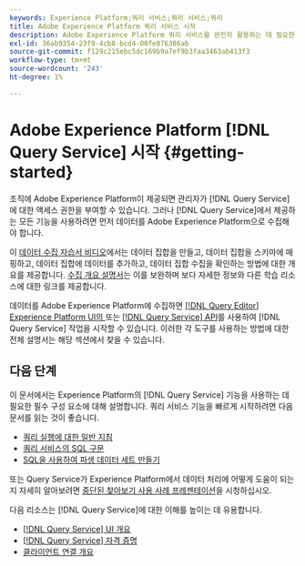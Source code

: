 ```yaml
---
keywords: Experience Platform;쿼리 서비스;쿼리 서비스;쿼리
title: Adobe Experience Platform 쿼리 서비스 시작
description: Adobe Experience Platform 쿼리 서비스를 완전히 활용하는 데 필요한 단계에 대한 분류
exl-id: 36ab9354-23f9-4cb8-bcd4-00fe076386ab
source-git-commit: f129c215ebc5dc169b9a7ef9b3faa3463ab413f3
workflow-type: tm+mt
source-wordcount: '243'
ht-degree: 1%

---
```


# Adobe Experience Platform [!DNL Query Service] 시작 {#getting-started}

조직에 Adobe Experience Platform이 제공되면 관리자가 [!DNL Query Service]에 대한 액세스 권한을 부여할 수 있습니다. 그러나 [!DNL Query Service]에서 제공하는 모든 기능을 사용하려면 먼저 데이터를 Adobe Experience Platform으로 수집해야 합니다.

이 [데이터 수집 자습서 비디오](https://experienceleague.adobe.com/docs/platform-learn/tutorials/data-ingestion/create-datasets-and-ingest-data.html)에서는 데이터 집합을 만들고, 데이터 집합을 스키마에 매핑하고, 데이터 집합에 데이터를 추가하고, 데이터 집합 수집을 확인하는 방법에 대한 개요를 제공합니다. [수집 개요 설명서](../../ingestion/home.md)는 이를 보완하며 보다 자세한 정보와 다른 학습 리소스에 대한 링크를 제공합니다.

데이터를 Adobe Experience Platform에 수집하면 [[!DNL Query Editor] Experience Platform UI의 ](../ui/user-guide.md) 또는 [[!DNL Query Service] API](../api/getting-started.md)를 사용하여 [!DNL Query Service] 작업을 시작할 수 있습니다. 이러한 각 도구를 사용하는 방법에 대한 전체 설명서는 해당 섹션에서 찾을 수 있습니다.

## 다음 단계

이 문서에서는 Experience Platform의 [!DNL Query Service] 기능을 사용하는 데 필요한 필수 구성 요소에 대해 설명합니다. 쿼리 서비스 기능을 빠르게 시작하려면 다음 문서를 읽는 것이 좋습니다.

- [쿼리 실행에 대한 일반 지침](../best-practices/writing-queries.md)
- [쿼리 서비스의 SQL 구문](../sql/syntax.md)
- [SQL을 사용하여 파생 데이터 세트 만들기](../data-distiller/derived-datasets/create-derived-datasets-with-sql.md)

또는 Query Service가 Experience Platform에서 데이터 처리에 어떻게 도움이 되는지 자세히 알아보려면 [중단된 찾아보기 사용 사례 프레젠테이션](../use-cases/abandoned-browse.md#video-example)을 시청하십시오.

다음 리소스는 [!DNL Query Service]에 대한 이해를 높이는 데 유용합니다.

- [[!DNL Query Service] UI 개요](../ui/overview.md)
- [[!DNL Query Service] 자격 증명](../ui/credentials.md)
- [클라이언트 연결 개요](../clients/overview.md)
